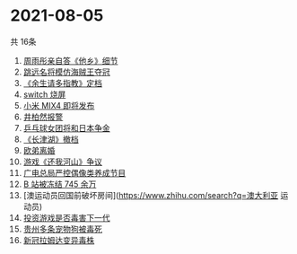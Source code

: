 # 2021-08-05
  共 16条

  <!-- BEGIN -->
  <!-- 最后更新时间:Thu Aug 05 2021 17:18:10 GMT+0000 (Coordinated Universal Time) -->
  1. [周雨彤亲自答《他乡》细节](https://www.zhihu.com/search?q=我在他乡挺好的)
1. [跳远名将模仿海贼王夺冠](https://www.zhihu.com/search?q=海贼王)
1. [《余生请多指教》定档](https://www.zhihu.com/search?q=余生请多指教)
1. [switch 烧屏](https://www.zhihu.com/search?q=switch)
1. [小米 MIX4 即将发布](https://www.zhihu.com/search?q=小米mix4)
1. [井柏然报警](https://www.zhihu.com/search?q=井柏然)
1. [乒乓球女团将和日本争金](https://www.zhihu.com/search?q=乒乓球女团)
1. [《长津湖》撤档](https://www.zhihu.com/search?q=长津湖)
1. [欧弟离婚](https://www.zhihu.com/search?q=欧弟)
1. [游戏《还我河山》争议](https://www.zhihu.com/search?q=还我河山)
1. [广电总局严控偶像类养成节目](https://www.zhihu.com/search?q=选秀节目)
1. [B 站被冻结 745 余万](https://www.zhihu.com/search?q=哔哩哔哩)
1. [澳运动员回国前破坏房间](https://www.zhihu.com/search?q=澳大利亚 运动员)
1. [投资游戏是否毒害下一代](https://www.zhihu.com/search?q=网络游戏)
1. [贵州多条宠物狗被毒死](https://www.zhihu.com/search?q=宠物狗被毒死)
1. [新冠拉姆达变异毒株](https://www.zhihu.com/search?q=拉姆达)
  <!-- END -->
  